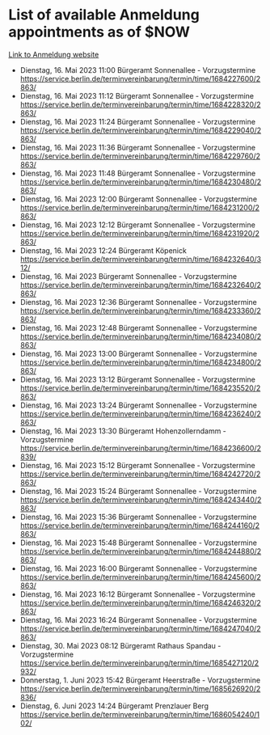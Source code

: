 # List of available Anmeldung appointments as of $NOW
[Link to Anmeldung website](https://service.berlin.de/terminvereinbarung/termin/tag.php?termin=1&anliegen[]=120686&dienstleisterlist=122210,122217,327316,122219,327312,122227,327314,122231,327346,122243,327348,122254,122252,329742,122260,329745,122262,329748,122271,327278,122273,327274,122277,327276,330436,122280,327294,122282,327290,122284,327292,122291,327270,122285,327266,122286,327264,122296,327268,150230,329760,122297,327286,122294,327284,122312,329763,122314,329775,122304,327330,122311,327334,122309,327332,317869,122281,327352,122279,329772,122283,122276,327324,122274,327326,122267,329766,122246,327318,122251,327320,122257,327322,122208,327298,122226,327300&herkunft=http%3A%2F%2Fservice.berlin.de%2Fdienstleistung%2F120686%2F)
- Dienstag, 16. Mai 2023 11:00 Bürgeramt Sonnenallee - Vorzugstermine https://service.berlin.de/terminvereinbarung/termin/time/1684227600/2863/
- Dienstag, 16. Mai 2023 11:12 Bürgeramt Sonnenallee - Vorzugstermine https://service.berlin.de/terminvereinbarung/termin/time/1684228320/2863/
- Dienstag, 16. Mai 2023 11:24 Bürgeramt Sonnenallee - Vorzugstermine https://service.berlin.de/terminvereinbarung/termin/time/1684229040/2863/
- Dienstag, 16. Mai 2023 11:36 Bürgeramt Sonnenallee - Vorzugstermine https://service.berlin.de/terminvereinbarung/termin/time/1684229760/2863/
- Dienstag, 16. Mai 2023 11:48 Bürgeramt Sonnenallee - Vorzugstermine https://service.berlin.de/terminvereinbarung/termin/time/1684230480/2863/
- Dienstag, 16. Mai 2023 12:00 Bürgeramt Sonnenallee - Vorzugstermine https://service.berlin.de/terminvereinbarung/termin/time/1684231200/2863/
- Dienstag, 16. Mai 2023 12:12 Bürgeramt Sonnenallee - Vorzugstermine https://service.berlin.de/terminvereinbarung/termin/time/1684231920/2863/
- Dienstag, 16. Mai 2023 12:24 Bürgeramt Köpenick https://service.berlin.de/terminvereinbarung/termin/time/1684232640/312/
- Dienstag, 16. Mai 2023  Bürgeramt Sonnenallee - Vorzugstermine https://service.berlin.de/terminvereinbarung/termin/time/1684232640/2863/
- Dienstag, 16. Mai 2023 12:36 Bürgeramt Sonnenallee - Vorzugstermine https://service.berlin.de/terminvereinbarung/termin/time/1684233360/2863/
- Dienstag, 16. Mai 2023 12:48 Bürgeramt Sonnenallee - Vorzugstermine https://service.berlin.de/terminvereinbarung/termin/time/1684234080/2863/
- Dienstag, 16. Mai 2023 13:00 Bürgeramt Sonnenallee - Vorzugstermine https://service.berlin.de/terminvereinbarung/termin/time/1684234800/2863/
- Dienstag, 16. Mai 2023 13:12 Bürgeramt Sonnenallee - Vorzugstermine https://service.berlin.de/terminvereinbarung/termin/time/1684235520/2863/
- Dienstag, 16. Mai 2023 13:24 Bürgeramt Sonnenallee - Vorzugstermine https://service.berlin.de/terminvereinbarung/termin/time/1684236240/2863/
- Dienstag, 16. Mai 2023 13:30 Bürgeramt Hohenzollerndamm - Vorzugstermine https://service.berlin.de/terminvereinbarung/termin/time/1684236600/2839/
- Dienstag, 16. Mai 2023 15:12 Bürgeramt Sonnenallee - Vorzugstermine https://service.berlin.de/terminvereinbarung/termin/time/1684242720/2863/
- Dienstag, 16. Mai 2023 15:24 Bürgeramt Sonnenallee - Vorzugstermine https://service.berlin.de/terminvereinbarung/termin/time/1684243440/2863/
- Dienstag, 16. Mai 2023 15:36 Bürgeramt Sonnenallee - Vorzugstermine https://service.berlin.de/terminvereinbarung/termin/time/1684244160/2863/
- Dienstag, 16. Mai 2023 15:48 Bürgeramt Sonnenallee - Vorzugstermine https://service.berlin.de/terminvereinbarung/termin/time/1684244880/2863/
- Dienstag, 16. Mai 2023 16:00 Bürgeramt Sonnenallee - Vorzugstermine https://service.berlin.de/terminvereinbarung/termin/time/1684245600/2863/
- Dienstag, 16. Mai 2023 16:12 Bürgeramt Sonnenallee - Vorzugstermine https://service.berlin.de/terminvereinbarung/termin/time/1684246320/2863/
- Dienstag, 16. Mai 2023 16:24 Bürgeramt Sonnenallee - Vorzugstermine https://service.berlin.de/terminvereinbarung/termin/time/1684247040/2863/
- Dienstag, 30. Mai 2023 08:12 Bürgeramt Rathaus Spandau - Vorzugstermine https://service.berlin.de/terminvereinbarung/termin/time/1685427120/2932/
- Donnerstag, 1. Juni 2023 15:42 Bürgeramt Heerstraße - Vorzugstermine https://service.berlin.de/terminvereinbarung/termin/time/1685626920/2836/
- Dienstag, 6. Juni 2023 14:24 Bürgeramt Prenzlauer Berg https://service.berlin.de/terminvereinbarung/termin/time/1686054240/102/
